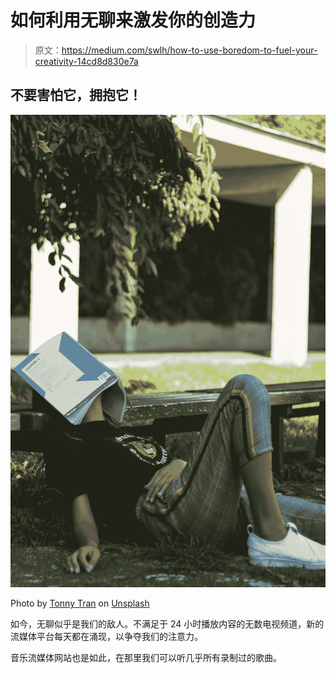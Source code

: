 # 如何利用无聊来激发你的创造力

> 原文：<https://medium.com/swlh/how-to-use-boredom-to-fuel-your-creativity-14cd8d830e7a>

## 不要害怕它，拥抱它！

![](img/60cfd794af3781a25192785e9e849367.png)

Photo by [Tonny Tran](https://unsplash.com/@tonny_tran?utm_source=medium&utm_medium=referral) on [Unsplash](https://unsplash.com?utm_source=medium&utm_medium=referral)

如今，无聊似乎是我们的敌人。不满足于 24 小时播放内容的无数电视频道，新的流媒体平台每天都在涌现，以争夺我们的注意力。

音乐流媒体网站也是如此，在那里我们可以听几乎所有录制过的歌曲。